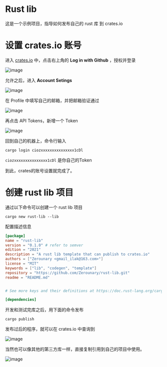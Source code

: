 # Rust lib

这是一个示例项目，指导如何发布自己的 rust 库 到 crates.io

# 设置 crates.io 账号

进入 [crates.io](https://https://crates.io/) 中，点击右上角的 **Log in with Github** ，授权并登录

![image](https://user-images.githubusercontent.com/31512287/187017642-8aa96d85-2533-4887-ba0c-1032452e197c.png)


允许之后，进入 **Account Setings**

![image](https://user-images.githubusercontent.com/31512287/187017667-fd872058-88a5-4256-bf1c-723d40b7cdad.png)

在 Profile 中填写自己的邮箱，并把邮箱验证通过

![image](https://user-images.githubusercontent.com/31512287/187017801-6cab94e2-699f-478a-ab0d-5027a54375cb.png)

再点击 API Tokens，新增一个 Token

![image](https://user-images.githubusercontent.com/31512287/187017675-24fdd946-01d2-449f-99b6-d2e5c0b9e5f9.png)

回到自己的机器上，命令行输入

```shell
cargo login ciozxxxxxxxxxxxxxxx1cDl
```

`ciozxxxxxxxxxxxxxxx1cDl` 是你自己的Token

到此，crates的账号设置就完成了。

# 创建 rust lib 项目

通过以下命令可以创建一个 rust lib 项目

```shell
cargo new rust-lib --lib
```

配置描述信息

```toml
[package]
name = "rust-lib"
version = "0.1.0" # refer to semver
edition = "2021"
description = "A rust lib template that can publish to crates.io"
authors = ["Zerounary <gmail_ilak@163.com>"]
license = "MIT"
keywords = ["lib", "codegen", "template"]
repository = "https://github.com/Zerounary/rust-lib.git"
readme = "README.md"


# See more keys and their definitions at https://doc.rust-lang.org/cargo/reference/manifest.html

[dependencies]
```

开发和测试完库之后，用下面的命令发布

```shell
cargo publish
```

发布过后的程序，就可以在 crates.io 中查询到

![image](https://user-images.githubusercontent.com/31512287/187017902-d957c9b6-af8f-4a6b-b33a-0bccfaf050b9.png)

当然也可以像其他的第三方库一样，直接复制引用到自己的项目中使用。

![image](https://user-images.githubusercontent.com/31512287/187017903-4ba5900b-0d74-4c76-8d0d-5114c9aecba1.png)

